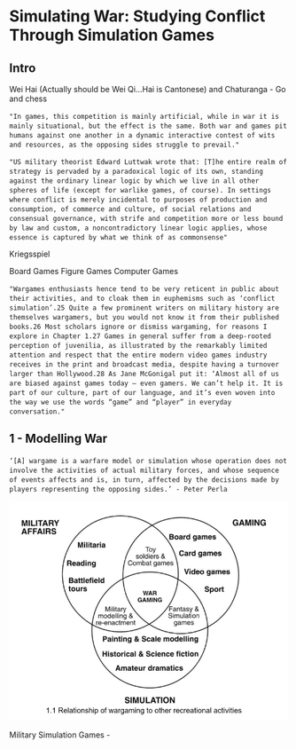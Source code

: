 # Simulating War: Studying Conflict Through Simulation Games

## Intro

Wei Hai (Actually should be Wei Qi...Hai is Cantonese) and Chaturanga - Go and chess

`"In games, this competition is mainly artificial, while in war it is mainly situational, but the effect is the same. Both war and games pit humans against one another in a dynamic interactive contest of wits and resources, as the opposing sides struggle to prevail."`

`"US military theorist Edward Luttwak wrote that:
[T]he entire realm of strategy is pervaded by a paradoxical logic of its own, standing against the ordinary linear logic by which we live in all other spheres of life (except for warlike games, of course). In settings where conflict is merely incidental to purposes of production and consumption, of commerce and culture, of social relations and consensual governance, with strife and competition more or less bound by law and custom, a noncontradictory linear logic applies, whose essence is captured by what we think of as commonsense"`

Kriegsspiel

Board Games
Figure Games
Computer Games

`"Wargames enthusiasts hence tend to be very reticent in public about their activities, and to cloak them in euphemisms such as ‘conflict simulation’.25 Quite a few prominent writers on military history are themselves wargamers, but you would not know it from their published books.26 Most scholars ignore or dismiss wargaming, for reasons I explore in Chapter 1.27 Games in general suffer from a deep-rooted perception of juvenilia, as illustrated by the remarkably limited attention and respect that the entire modern video games industry receives in the print and broadcast media, despite having a turnover larger than Hollywood.28 As Jane McGonigal put it: ‘Almost all of us are biased against games today – even gamers. We can’t help it. It is part of our culture, part of our language, and it’s even woven into the way we use the words “game” and “player” in everyday conversation."`

## 1 - Modelling War

`‘[A] wargame is a warfare model or simulation whose operation does not involve the activities of actual military forces, and whose sequence of events affects and is, in turn, affected by the decisions made by players representing the opposing sides.’ - Peter Perla`

![alt text](https://github.com/rsl18/Wargame/raw/master/1_venn.PNG "Wargaming Diagram")

Military Simulation Games - 
